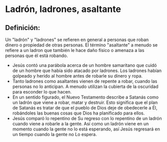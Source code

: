 # Ladrón, ladrones, asaltante

## Definición: 

Un "ladrón" y "ladrones" se refieren en general a personas que roban dinero o propiedad de otras personas.  El término "asaltante" a menudo se refiere a un ladron que también le hace daño físico o amenaza a las personas que él está robando.

* Jesús contó una parábola acerca de un hombre samaritano que cuidó de un hombre que había sido atacado por ladrones.  Los ladrones habían golpeado y herido al hombre antes de robarle su dinero y ropa.
* Tanto ladrones como asaltantes vienen de repente a robar, cuando las personas no lo anticipan.  A menudo utilizan la cubierta de la oscuridad para esconder lo que hacen.
* En un sentido figurado, el Nuevo Testamento describe a Satanás como un ladrón que viene a robar, matar y destruir.  Esto significa que el plan de Satanás es tratar de que el pueblo de Dios deje de obedecerle a Él, robándoles las buenas cosas que Dios ha planificado para ellos.
* Jesús comparó lo repentino de Su regreso con lo repentino de un ladrón cuando viene a robarle a la gente.  Así como un ladrón viene en un momento cuando la gente no lo está esperando, así Jesús regresará en un tiempo cuando la gente no Lo espera.

